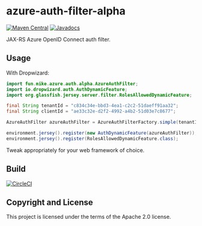 # azure-auth-filter-alpha

[![Maven Central](https://maven-badges.herokuapp.com/maven-central/fun.mike/azure-auth-filter-alpha/badge.svg)](https://maven-badges.herokuapp.com/maven-central/fun.mike/azure-auth-filter-alpha)
[![Javadocs](https://www.javadoc.io/badge/fun.mike/azure-auth-filter-alpha.svg)](https://www.javadoc.io/doc/fun.mike/azure-auth-filter-alpha)

JAX-RS Azure OpenID Connect auth filter.

## Usage

With Dropwizard:

```java
import fun.mike.azure.auth.alpha.AzureAuthFilter;
import io.dropwizard.auth.AuthDynamicFeature;
import org.glassfish.jersey.server.filter.RolesAllowedDynamicFeature;

final String tenantId = "c834c34e-bbd3-4ea1-c2c2-51daeff91aa32";
final String clientId = "ae33c32e-d2f2-4992-a4b2-51d03e7c8677";

AzureAuthFilter azureAuthFilter = AzureAuthFilterFactory.simple(tenantId, clientId);

environment.jersey().register(new AuthDynamicFeature(azureAuthFilter));
environment.jersey().register(RolesAllowedDynamicFeature.class);
```

Tweak appropriately for your web framework of choice.

## Build

[![CircleCI](https://circleci.com/gh/mike706574/java-azure-auth-filter.svg?style=svg)](https://circleci.com/gh/mike706574/java-azure-auth-filter)

## Copyright and License

This project is licensed under the terms of the Apache 2.0 license.
